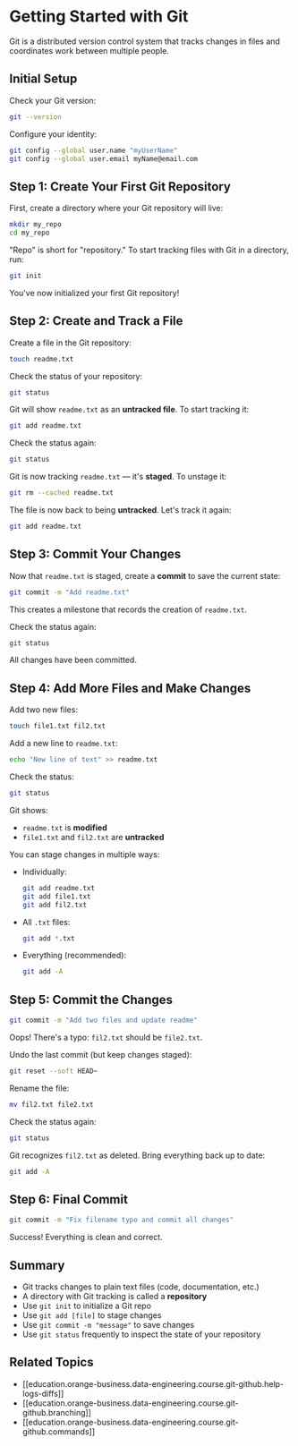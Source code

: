 # Getting Started with Git

Git is a distributed version control system that tracks changes in files and coordinates work between multiple people.

## Initial Setup

Check your Git version:

```bash
git --version
```

Configure your identity:

```bash
git config --global user.name "myUserName"
git config --global user.email myName@email.com
```

## Step 1: Create Your First Git Repository

First, create a directory where your Git repository will live:

```bash
mkdir my_repo
cd my_repo
```

"Repo" is short for "repository." To start tracking files with Git in a directory, run:

```bash
git init
```

You've now initialized your first Git repository!

## Step 2: Create and Track a File

Create a file in the Git repository:

```bash
touch readme.txt
```

Check the status of your repository:

```bash
git status
```

Git will show `readme.txt` as an **untracked file**. To start tracking it:

```bash
git add readme.txt
```

Check the status again:

```bash
git status
```

Git is now tracking `readme.txt` — it's **staged**. To unstage it:

```bash
git rm --cached readme.txt
```

The file is now back to being **untracked**. Let's track it again:

```bash
git add readme.txt
```

## Step 3: Commit Your Changes

Now that `readme.txt` is staged, create a **commit** to save the current state:

```bash
git commit -m "Add readme.txt"
```

This creates a milestone that records the creation of `readme.txt`.

Check the status again:

```bash
git status
```

All changes have been committed.

## Step 4: Add More Files and Make Changes

Add two new files:

```bash
touch file1.txt fil2.txt
```

Add a new line to `readme.txt`:

```bash
echo "New line of text" >> readme.txt
```

Check the status:

```bash
git status
```

Git shows:
- `readme.txt` is **modified**
- `file1.txt` and `fil2.txt` are **untracked**

You can stage changes in multiple ways:

- Individually:

  ```bash
  git add readme.txt
  git add file1.txt
  git add fil2.txt
  ```

- All `.txt` files:

  ```bash
  git add *.txt
  ```

- Everything (recommended):

  ```bash
  git add -A
  ```

## Step 5: Commit the Changes

```bash
git commit -m "Add two files and update readme"
```

Oops! There's a typo: `fil2.txt` should be `file2.txt`.

Undo the last commit (but keep changes staged):

```bash
git reset --soft HEAD~
```

Rename the file:

```bash
mv fil2.txt file2.txt
```

Check the status again:

```bash
git status
```

Git recognizes `fil2.txt` as deleted. Bring everything back up to date:

```bash
git add -A
```

## Step 6: Final Commit

```bash
git commit -m "Fix filename typo and commit all changes"
```

Success! Everything is clean and correct.

## Summary

- Git tracks changes to plain text files (code, documentation, etc.)
- A directory with Git tracking is called a **repository**
- Use `git init` to initialize a Git repo
- Use `git add [file]` to stage changes
- Use `git commit -m "message"` to save changes
- Use `git status` frequently to inspect the state of your repository

## Related Topics

- [[education.orange-business.data-engineering.course.git-github.help-logs-diffs]]
- [[education.orange-business.data-engineering.course.git-github.branching]]
- [[education.orange-business.data-engineering.course.git-github.commands]]
